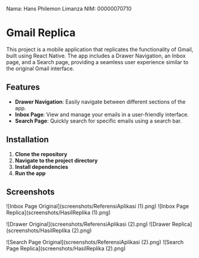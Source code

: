 Nama: Hans Philemon Limanza
NIM: 00000070710

# Gmail Replica

This project is a mobile application that replicates the functionality of Gmail, built using React Native. The app includes a Drawer Navigation, an Inbox page, and a Search page, providing a seamless user experience similar to the original Gmail interface.

## Features

- **Drawer Navigation**: Easily navigate between different sections of the app.
- **Inbox Page**: View and manage your emails in a user-friendly interface.
- **Search Page**: Quickly search for specific emails using a search bar.

## Installation

1. **Clone the repository**
2. **Navigate to the project directory**
3. **Install dependencies**
4. **Run the app**

## Screenshots
![Inbox Page Original](screenshots/ReferensiAplikasi (1).png)
![Inbox Page Replica](screenshots/HasilReplika (1).png)

![Drawer Original](screenshots/ReferensiAplikasi (2).png)
![Drawer Replica](screenshots/HasilReplika (2).png)

![Search Page Original](screenshots/ReferensiAplikasi (2).png)
![Search Page Replica](screenshots/HasilReplika (2).png)
